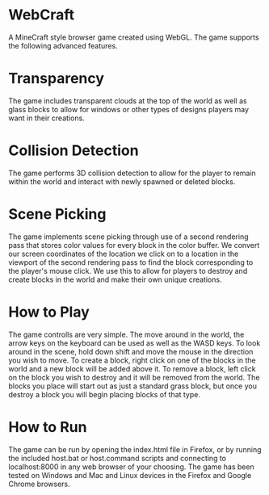 # WebCraft
A MineCraft style browser game created using WebGL.
The game supports the following advanced features.

# Transparency

The game includes transparent clouds at the top of
the world as well as glass blocks to allow for
windows or other types of designs players may want
in their creations.

# Collision Detection

The game performs 3D collision detection to allow for
the player to remain within the world and interact with
newly spawned or deleted blocks. 

# Scene Picking

The game implements scene picking through use of a second
rendering pass that stores color values for every block in
the color buffer. We convert our screen coordinates of the
location we click on to a location in the viewport of the
second rendering pass to find the block corresponding to 
the player's mouse click. We use this to allow for players
to destroy and create blocks in the world and make their own
unique creations.

# How to Play

The game controlls are very simple. The move around in the
world, the arrow keys on the keyboard can be used as well as
the WASD keys. To look around in the scene, hold down shift 
and move the mouse in the direction you wish to move. To create
a block, right click on one of the blocks in the world and a new
block will be added above it. To remove a block, left click on
the block you wish to destroy and it will be removed from the 
world. The blocks you place will start out as just a standard 
grass block, but once you destroy a block you will begin placing
blocks of that type.

# How to Run

The game can be run by opening the index.html file in Firefox, or
by running the included host.bat or host.command scripts and 
connecting to localhost:8000 in any web browser of your choosing.
The game has been tested on Windows and Mac and Linux devices in the 
Firefox and Google Chrome browsers.
